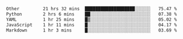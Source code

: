 <!--START_SECTION:waka-->

```txt
Other         21 hrs 32 mins  ███████████████████░░░░░░   75.47 %
Python        2 hrs 6 mins    ██░░░░░░░░░░░░░░░░░░░░░░░   07.38 %
YAML          1 hr 25 mins    █▒░░░░░░░░░░░░░░░░░░░░░░░   05.02 %
JavaScript    1 hr 11 mins    █░░░░░░░░░░░░░░░░░░░░░░░░   04.17 %
Markdown      1 hr 3 mins     █░░░░░░░░░░░░░░░░░░░░░░░░   03.69 %
```

<!--END_SECTION:waka--> 
 
